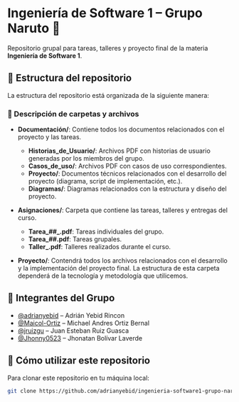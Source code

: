 # Ingeniería de Software 1 – Grupo Naruto 🍥

Repositorio grupal para tareas, talleres y proyecto final de la materia **Ingeniería de Software 1**.

## 📁 Estructura del repositorio

La estructura del repositorio está organizada de la siguiente manera:


### 📂 Descripción de carpetas y archivos

- **Documentación/**: Contiene todos los documentos relacionados con el proyecto y las tareas.
  - **Historias_de_Usuario/**: Archivos PDF con historias de usuario generadas por los miembros del grupo.
  - **Casos_de_uso/**: Archivos PDF con casos de uso correspondientes.
  - **Proyecto/**: Documentos técnicos relacionados con el desarrollo del proyecto (diagrama, script de implementación, etc.).
  - **Diagramas/**: Diagramas relacionados con la estructura y diseño del proyecto.
  
- **Asignaciones/**: Carpeta que contiene las tareas, talleres y entregas del curso.
  - **Tarea_##_<nickname>.pdf**: Tareas individuales del grupo.
  - **Tarea_##.pdf**: Tareas grupales.
  - **Taller_<tema>.pdf**: Talleres realizados durante el curso.

- **Proyecto/**: Contendrá todos los archivos relacionados con el desarrollo y la implementación del proyecto final. La estructura de esta carpeta dependerá de la tecnología y metodología que utilicemos.

## 👥 Integrantes del Grupo

- [@adrianyebid](https://github.com/adrianyebid) – Adrián Yebid Rincon
- [@Maicol-Ortiz](https://github.com/Maicol-Ortiz) – Michael Andres Ortiz Bernal
- [@jruizgu](https://github.com/jruizgu) – Juan Esteban Ruiz Guasca 
- [@Jhonny0523](https://github.com/Jhonny0523) –
Jhonatan Bolívar Laverde 

## 🚀 Cómo utilizar este repositorio

Para clonar este repositorio en tu máquina local:

```bash
git clone https://github.com/adrianyebid/ingenieria-software1-grupo-naruto.git
